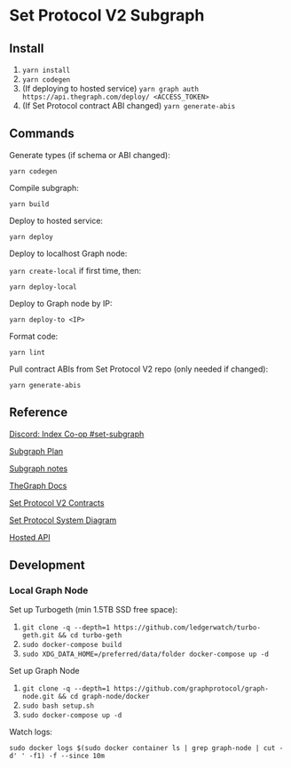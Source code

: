 # Set Protocol V2 Subgraph

## Install

1. `yarn install`
2. `yarn codegen`
3. (If deploying to hosted service) `yarn graph auth https://api.thegraph.com/deploy/ <ACCESS_TOKEN>`
4. (If Set Protocol contract ABI changed) `yarn generate-abis`

## Commands

Generate types (if schema or ABI changed):

`yarn codegen`

Compile subgraph:

`yarn build`

Deploy to hosted service:

`yarn deploy`

Deploy to localhost Graph node:

`yarn create-local` if first time, then:

`yarn deploy-local`

Deploy to Graph node by IP:

`yarn deploy-to <IP>`

Format code:

`yarn lint`

Pull contract ABIs from Set Protocol V2 repo (only needed if changed):

`yarn generate-abis`

## Reference

[Discord: Index Co-op #set-subgraph](https://discord.gg/8FYPP7ebbw)

[Subgraph Plan](https://docs.google.com/spreadsheets/d/1I3sk1kvfCPnnrUUCiBa35DZneeTx0vtGk04B-rKCJVE/edit#gid=0)

[Subgraph notes](https://docs.google.com/document/d/1c2-JrZFc4WJxm_6X7Uj5kNXKNkZ_ZAzsS08Mv7UfVaw/edit?usp=sharing)

[TheGraph Docs](https://thegraph.com/docs/)

[Set Protocol V2 Contracts](https://github.com/SetProtocol/set-protocol-v2-contracts)

[Set Protocol System Diagram](https://drive.google.com/file/d/15ETEqxkjkR29GmWH4gg4ob_OW9lb_Nly/view)

[Hosted API](https://thegraph.com/explorer/subgraph/desert-defi/setprotocolv2)

## Development

### Local Graph Node

Set up Turbogeth (min 1.5TB SSD free space):

1. `git clone -q --depth=1 https://github.com/ledgerwatch/turbo-geth.git && cd turbo-geth`
2. `sudo docker-compose build`
3. `sudo XDG_DATA_HOME=/preferred/data/folder docker-compose up -d`

Set up Graph Node

1. `git clone -q --depth=1 https://github.com/graphprotocol/graph-node.git && cd graph-node/docker`
2. `sudo bash setup.sh`
3. `sudo docker-compose up -d`

Watch logs:

`sudo docker logs $(sudo docker container ls | grep graph-node | cut -d' ' -f1) -f --since 10m`
